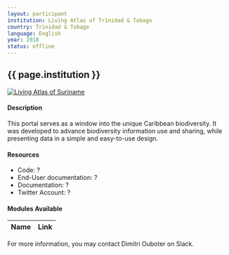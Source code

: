 ```yaml
---
layout: participant
institution: Living Atlas of Trinidad & Tobago
country: Trinidad & Tobago
language: English
year: 2018
status: offline
---
```


## {{ page.institution }}

[![Living Atlas of Suriname](/assets/img/participants/living-atlas-trinidad-tobago.png)](http://lac.uvs.edu/index.php/sr/)

#### Description 
This portal serves as a window into the unique Caribbean biodiversity. It was developed to advance biodiversity information use and sharing, while presenting data in a simple and easy-to-use design.

#### Resources

- Code: ?
- End-User documentation: ?
- Documentation: ?
- Twitter Account: ?

#### Modules Available 

| Name              | Link                                                                       | 
| ------------------|----------------------------------------------------------------------------|



For more information, you may contact Dimitri Ouboter on Slack.
